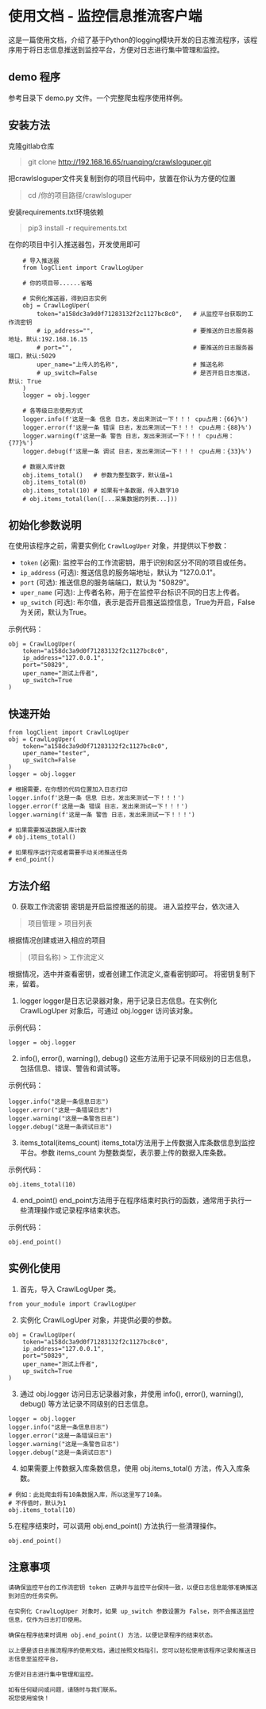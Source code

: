 # 使用文档 - 监控信息推流客户端

这是一篇使用文档，介绍了基于Python的logging模块开发的日志推流程序，该程序用于将日志信息推送到监控平台，方便对日志进行集中管理和监控。

## demo 程序
参考目录下 demo.py 文件。一个完整爬虫程序使用样例。

## 安装方法

克隆gitlab仓库

> git clone http://192.168.16.65/ruanqing/crawlsloguper.git

把crawlsloguper文件夹复制到你的项目代码中，放置在你认为方便的位置

> cd /你的项目路径/crawlsloguper

安装requirements.txt环境依赖

> pip3 install -r requirements.txt

在你的项目中引入推送器包，开发使用即可

```
    # 导入推送器
    from logClient import CrawlLogUper
    
    # 你的项目带......省略
    
    # 实例化推送器，得到日志实例
    obj = CrawlLogUper(
        token="a158dc3a9d0f71283132f2c1127bc8c0",   # 从监控平台获取的工作流密钥
        # ip_address="",                            # 要推送的日志服务器地址，默认:192.168.16.15
        # port="",                                  # 要推送的日志服务器端口，默认:5029
        uper_name="上传人的名称",                     # 推送名称
        # up_switch=False                           # 是否开启日志推送，默认: True
    )
    logger = obj.logger
    
    # 各等级日志使用方式
    logger.info(f'这是一条 信息 日志，发出来测试一下！！！ cpu占用：{66}%')
    logger.error(f'这是一条 错误 日志，发出来测试一下！！！ cpu占用：{88}%')
    logger.warning(f'这是一条 警告 日志，发出来测试一下！！！ cpu占用：{77}%')
    logger.debug(f'这是一条 调试 日志，发出来测试一下！！！ cpu占用：{33}%')
    
    # 数据入库计数 
    obj.items_total()   # 参数为整型数字，默认值=1
    obj.items_total(0)  
    obj.items_total(10) # 如果有十条数据，传入数字10
    # obj.items_total(len([...采集数据的列表...]))
```

## 初始化参数说明

在使用该程序之前，需要实例化 `CrawlLogUper` 对象，并提供以下参数：

- `token` (必需): 监控平台的工作流密钥，用于识别和区分不同的项目或任务。
- `ip_address` (可选): 推送信息的服务端地址，默认为 "127.0.0.1"。
- `port` (可选): 推送信息的服务端端口，默认为 "50829"。
- `uper_name` (可选): 上传者名称，用于在监控平台标识不同的日志上传者。
- `up_switch` (可选): 布尔值，表示是否开启推送监控信息，True为开启，False为关闭，默认为True。

示例代码：
```
obj = CrawlLogUper(
    token="a158dc3a9d0f71283132f2c1127bc8c0",
    ip_address="127.0.0.1",
    port="50829",
    uper_name="测试上传者",
    up_switch=True
)
```

## 快速开始
```
from logClient import CrawlLogUper
obj = CrawlLogUper(
    token="a158dc3a9d0f71283132f2c1127bc8c0",
    uper_name="tester",
    up_switch=False
)
logger = obj.logger

# 根据需要，在你想的代码位置加入日志打印
logger.info(f'这是一条 信息 日志，发出来测试一下！！！')
logger.error(f'这是一条 错误 日志，发出来测试一下！！！')
logger.warning(f'这是一条 警告 日志，发出来测试一下！！！')

# 如果需要推送数据入库计数
# obj.items_total()

# 如果程序运行完或者需要手动关闭推送任务
# end_point()
```


## 方法介绍
0. 获取工作流密钥
密钥是开启监控推送的前提。
进入监控平台，依次进入
> 项目管理 > 项目列表 

根据情况创建或进入相应的项目
> (项目名称) > 工作流定义

根据情况，选中并查看密钥，或者创建工作流定义,查看密钥即可。
将密钥复制下来，留着。


1. logger
logger是日志记录器对象，用于记录日志信息。在实例化 CrawlLogUper 对象后，可通过 obj.logger 访问该对象。

示例代码：
```
logger = obj.logger
```

2. info(), error(), warning(), debug()
这些方法用于记录不同级别的日志信息，包括信息、错误、警告和调试等。
   
示例代码：
```
logger.info("这是一条信息日志")
logger.error("这是一条错误日志")
logger.warning("这是一条警告日志")
logger.debug("这是一条调试日志")
```

3. items_total(items_count)
items_total方法用于上传数据入库条数信息到监控平台。参数 items_count 为整数类型，表示要上传的数据入库条数。
   
示例代码：
```
obj.items_total(10)
```

4. end_point()
end_point方法用于在程序结束时执行的函数，通常用于执行一些清理操作或记录程序结束状态。

示例代码：
```
obj.end_point()
```

## 实例化使用

1. 首先，导入 CrawlLogUper 类。

```
from your_module import CrawlLogUper
```

2. 实例化 CrawlLogUper 对象，并提供必要的参数。

```
obj = CrawlLogUper(
    token="a158dc3a9d0f71283132f2c1127bc8c0",
    ip_address="127.0.0.1",
    port="50829",
    uper_name="测试上传者",
    up_switch=True
)
```

3. 通过 obj.logger 访问日志记录器对象，并使用 info(), error(), warning(), debug() 等方法记录不同级别的日志信息。

```
logger = obj.logger
logger.info("这是一条信息日志")
logger.error("这是一条错误日志")
logger.warning("这是一条警告日志")
logger.debug("这是一条调试日志")
```

4. 如果需要上传数据入库条数信息，使用 obj.items_total() 方法，传入入库条数。

```
# 例如：此处爬虫将有10条数据入库，所以这里写了10条。
# 不传值时，默认为1
obj.items_total(10)
```

5.在程序结束时，可以调用 obj.end_point() 方法执行一些清理操作。

```
obj.end_point()
```

## 注意事项
```
请确保监控平台的工作流密钥 token 正确并与监控平台保持一致，以便日志信息能够准确推送到对应的任务实例。

在实例化 CrawlLogUper 对象时，如果 up_switch 参数设置为 False，则不会推送监控信息，仅作为日志打印使用。

确保在程序结束时调用 obj.end_point() 方法，以便记录程序的结束状态。

以上便是该日志推流程序的使用文档，通过按照文档指引，您可以轻松使用该程序记录和推送日志信息至监控平台，

方便对日志进行集中管理和监控。

如有任何疑问或问题，请随时与我们联系。
祝您使用愉快！
```
